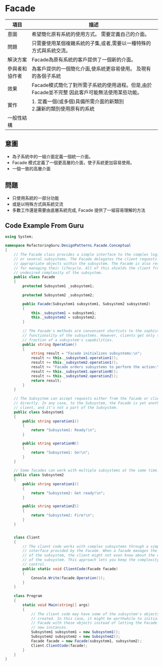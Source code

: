 # Facade

| 項目      | 描述 |
| -------- | ------- |
| 意圖 | 希望簡化原有系統的使用方式。 需要定義自己的介面。|
| 問題        | 只需要使用某個複雜系統的子集,或者,需要以一種特殊的方式與系統交流。 |
| 解決方案      | Facade為原有系統的客戶提供了一個新的介面。 | 
| 參與者和協作者 | 為客戶提供的一個簡化介面,使系統更容易使用。 及現有的各個子系統 |  
| 效果         | Facade模式簡化了對所需子系統的使用過程。但是,由於Facade並不完整 因此客戶可能無法使用某些功能。 | 
| 實作         | 1. 定義一個(或多個)具備所需介面的新類別 <br/> 2.讓新的類別使用原有的系統 | 
| 一般性結構    |  |


## 意圖

- 為子系統中的一組介面定義一個統一介面。
- Facade 模式定義了一個更高層的介面，使子系統更加容易使用。
- 一個一致的高層介面

## 問題

- 只使用系統的一部分功能
- 或是以特殊方式與系統交流
- 多數工作還是需要由底層系統完成, Facade 提供了一組容易理解的方法

## Code Example From Guru

```csharp
using System;

namespace RefactoringGuru.DesignPatterns.Facade.Conceptual
{
    // The Facade class provides a simple interface to the complex logic of one
    // or several subsystems. The Facade delegates the client requests to the
    // appropriate objects within the subsystem. The Facade is also responsible
    // for managing their lifecycle. All of this shields the client from the
    // undesired complexity of the subsystem.
    public class Facade
    {
        protected Subsystem1 _subsystem1;
        
        protected Subsystem2 _subsystem2;

        public Facade(Subsystem1 subsystem1, Subsystem2 subsystem2)
        {
            this._subsystem1 = subsystem1;
            this._subsystem2 = subsystem2;
        }
        
        // The Facade's methods are convenient shortcuts to the sophisticated
        // functionality of the subsystems. However, clients get only to a
        // fraction of a subsystem's capabilities.
        public string Operation()
        {
            string result = "Facade initializes subsystems:\n";
            result += this._subsystem1.operation1();
            result += this._subsystem2.operation1();
            result += "Facade orders subsystems to perform the action:\n";
            result += this._subsystem1.operationN();
            result += this._subsystem2.operationZ();
            return result;
        }
    }
    
    // The Subsystem can accept requests either from the facade or client
    // directly. In any case, to the Subsystem, the Facade is yet another
    // client, and it's not a part of the Subsystem.
    public class Subsystem1
    {
        public string operation1()
        {
            return "Subsystem1: Ready!\n";
        }

        public string operationN()
        {
            return "Subsystem1: Go!\n";
        }
    }
    
    // Some facades can work with multiple subsystems at the same time.
    public class Subsystem2
    {
        public string operation1()
        {
            return "Subsystem2: Get ready!\n";
        }

        public string operationZ()
        {
            return "Subsystem2: Fire!\n";
        }
    }


    class Client
    {
        // The client code works with complex subsystems through a simple
        // interface provided by the Facade. When a facade manages the lifecycle
        // of the subsystem, the client might not even know about the existence
        // of the subsystem. This approach lets you keep the complexity under
        // control.
        public static void ClientCode(Facade facade)
        {
            Console.Write(facade.Operation());
        }
    }
    
    class Program
    {
        static void Main(string[] args)
        {
            // The client code may have some of the subsystem's objects already
            // created. In this case, it might be worthwhile to initialize the
            // Facade with these objects instead of letting the Facade create
            // new instances.
            Subsystem1 subsystem1 = new Subsystem1();
            Subsystem2 subsystem2 = new Subsystem2();
            Facade facade = new Facade(subsystem1, subsystem2);
            Client.ClientCode(facade);
        }
    }
}
```